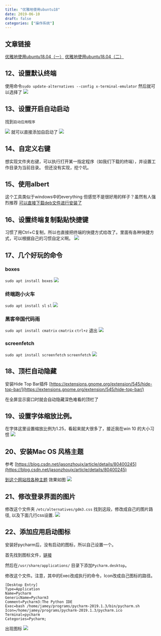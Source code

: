```yaml
---
title: "优雅地使用ubuntu18"
date: 2019-06-10
draft: false
categories: ["操作系统"]
---
```



## 文章链接
[优雅地使用ubuntu18.04（一）](https://blog.csdn.net/wjh2622075127/article/details/91182584)
[优雅地使用ubuntu18.04（二）](https://blog.csdn.net/wjh2622075127/article/details/91384365)
## 12、设置默认终端
使用命令`sudo update-alternatives --config x-terminal-emulator`
然后就可以选择了
![](/images/20190610_1.png)

## 13、设置开启自动启动
找到`启动应用程序`

![](/images/20190610_2.png)
就可以直接添加自启动了
![](/images/20190610_3.png)

## 14、自定义右键
想实现文件夹右键，可以执行打开某一指定程序（如我们下载的终端），并设置工作目录为当前目录。
但还没有实现，挖个坑。
## 15、使用albert
这个工具类似于windows中的everything
但感觉不是很好用的样子？虽然有人强烈推荐
[可以直接下载deb文件进行安装了](https://software.opensuse.org/download.html?project=home:manuelschneid3r&package=albert)

## 16、设置终端复制黏贴快捷键
习惯了用Ctrl+C复制，所以也直接把终端的快捷方式给改了。里面有各种快捷方式，可以根据自己的习惯自定义啊。
![](/images/20190610_4.png)

## 17、几个好玩的命令
### boxes
`sudo apt install boxes`
![](/images/20190610_5.png)
### 终端跑小火车
`sudo apt install sl`
`sl`
![](/images/20190610_6.png)
### 黑客帝国代码雨
`sudo apt install cmatrix`
`cmatrix`
`ctrl+z` 退出
![](/images/20190610_7.png)
### screenfetch
`sudo apt install screenfetch`
`screenfetch`
![](/images/20190610_8.png)
## 18、顶栏自动隐藏
安装Hide Top Bar插件
[https://extensions.gnome.org/extension/545/hide-top-bar/](https://extensions.gnome.org/extension/545/hide-top-bar/)

在全屏显示窗口时就会自动隐藏深色难看的顶栏了

## 19、设置字体缩放比例。
在字体这里设置缩放比例为1.25，看起来就大很多了，接近我在win 10 的大小习惯
![](/images/20190610_9.png)
## 20、安装Mac OS 风格主题
参考
[https://blog.csdn.net/jasonzhoujx/article/details/80400245](https://blog.csdn.net/jasonzhoujx/article/details/80400245)

[到这个网站找各种主题](https://www.opendesktop.org/s/Gnome)
效果如图
![](/images/20190610_10.png)

## 21、修改登录界面的图片
修改这个文件夹
`/etc/alternatives/gdm3.css`
找到这段，修改成自己的图片路径, 以及下面几行css设置.
![](/images/20190610_11.png)

## 22、添加应用启动图标
安装好pycharm后，没有启动的图标，所以自己设置一个。

首先找到图标文件，[链接](https://icon-icons.com/zh/%E5%9B%BE%E6%A0%87/pycharm/93936#256)

然后在`/usr/share/applications/` 目录下添加`Pycharm.desktop`。

修改这个文件。注意，其中的Exec改成执行的命令，Icon改成自己图标的路径。
```
[Desktop Entry]
Type=Application
Name=Pycharm
GenericName=Pycharm3
Comment=Pycharm3:The Python IDE
Exec=bash /home/jamey/programs/pycharm-2019.1.3/bin/pycharm.sh
Icon=/home/jamey/programs/pycharm-2019.1.3/pycharm.ico
Terminal=pycharm
Categories=Pycharm;
```
出现图标
![](/images/20190610_12.png)